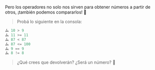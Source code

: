 Pero los operadores no solo nos sirven para obtener números a partir de otros, ¡también podemos compararlos! :muscle:

> Probá lo siguiente en la consola:
>
``` python
ム 10 > 9
ム 11 >= 11
ム 87 < 87
ム 87 <= 100
ム 9 == 9
ム 8 != 8
```
> ¿Qué crees que devolverán? ¿Será un número? :thinking:
